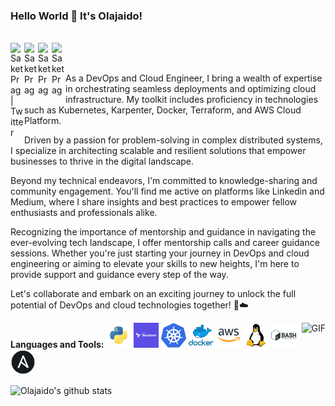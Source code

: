 
### Hello World 👋 It's Olajaido!

<br/>


<a href="https://twitter.com/jidejaido88">
<img align="left" alt="Saket Prag | Twitter" width="22px" src="https://cdn.jsdelivr.net/npm/simple-icons@v3/icons/twitter.svg" />
</a>
<a href="https://www.linkedin.com/in/olajide-adeluwoye/">
<img align="left" alt="Saket Prag" width="22px" src="https://cdn.jsdelivr.net/npm/simple-icons@v3/icons/linkedin.svg" />
</a>
<a href="https://medium.com/@adeluwoyeolajide">
<img align="left" alt="Saket Prag" width="22px" src="https://cdn.jsdelivr.net/npm/simple-icons@v3/icons/medium.svg" />
</a>
<a href="https://www.instagram.com/olajaido/">
<img align="left" alt="Saket Prag" width="22px" src="https://cdn.jsdelivr.net/npm/simple-icons@v3/icons/instagram.svg" />
</a>

<br />

<br />

As a DevOps and Cloud Engineer, I bring a wealth of expertise in orchestrating seamless deployments and optimizing cloud infrastructure. My toolkit includes proficiency in technologies such as Kubernetes, Karpenter, Docker, Terraform, and AWS Cloud Platform.

Driven by a passion for problem-solving in complex distributed systems, I specialize in architecting scalable and resilient solutions that empower businesses to thrive in the digital landscape.

Beyond my technical endeavors, I'm committed to knowledge-sharing and community engagement. You'll find me active on platforms like Linkedin and Medium, where I share insights and best practices to empower fellow enthusiasts and professionals alike.

Recognizing the importance of mentorship and guidance in navigating the ever-evolving tech landscape, I offer mentorship calls and career guidance sessions. Whether you're just starting your journey in DevOps and cloud engineering or aiming to elevate your skills to new heights, I'm here to provide support and guidance every step of the way.

Let's collaborate and embark on an exciting journey to unlock the full potential of DevOps and cloud technologies together! 🚀☁️


<img align="right" alt="GIF" src="https://image.spreadshirtmedia.com/image-server/v1/compositions/T916A1PA4332PT17X96Y35D1049742306W15605H18727/views/1,width=550,height=550,appearanceId=1,backgroundColor=FFFFFF,noPt=true/funny-eat-sleep-build-repeat-building-blocks-men-mens-premium-tank-top.jpg" />

**Languages and Tools:**
<code><img height="40" src="https://raw.githubusercontent.com/github/explore/80688e429a7d4ef2fca1e82350fe8e3517d3494d/topics/python/python.png"></code>
<code><img height="40" src="https://raw.githubusercontent.com/github/explore/80688e429a7d4ef2fca1e82350fe8e3517d3494d/topics/terraform/terraform.png"></code>
<code><img height="40" src="https://raw.githubusercontent.com/github/explore/80688e429a7d4ef2fca1e82350fe8e3517d3494d/topics/kubernetes/kubernetes.png"></code>
<code><img height="40" src="https://raw.githubusercontent.com/github/explore/80688e429a7d4ef2fca1e82350fe8e3517d3494d/topics/docker/docker.png"></code>
<code><img height="40" src="https://raw.githubusercontent.com/github/explore/80688e429a7d4ef2fca1e82350fe8e3517d3494d/topics/aws/aws.png"></code>
<code><img height="40" src="https://raw.githubusercontent.com/github/explore/80688e429a7d4ef2fca1e82350fe8e3517d3494d/topics/linux/linux.png"></code>
<code><img height="40" src="https://raw.githubusercontent.com/github/explore/80688e429a7d4ef2fca1e82350fe8e3517d3494d/topics/bash/bash.png"></code>
<code><img height="40" src="https://raw.githubusercontent.com/github/explore/80688e429a7d4ef2fca1e82350fe8e3517d3494d/topics/ansible/ansible.png"></code>

![Olajaido's github stats](https://github-readme-stats.vercel.app/api?username=olajaido&show_icons=true&hide_border=true)

